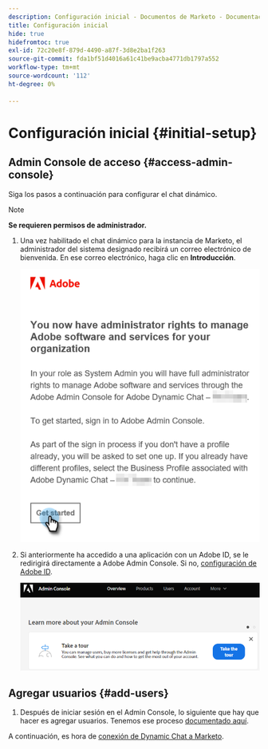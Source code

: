 ```yaml
---
description: Configuración inicial - Documentos de Marketo - Documentación del producto
title: Configuración inicial
hide: true
hidefromtoc: true
exl-id: 72c20e8f-879d-4490-a87f-3d8e2ba1f263
source-git-commit: fda1bf51d4016a61c41be9acba4771db1797a552
workflow-type: tm+mt
source-wordcount: '112'
ht-degree: 0%

---
```


# Configuración inicial {#initial-setup}

## Admin Console de acceso {#access-admin-console}

Siga los pasos a continuación para configurar el chat dinámico.

>[!NOTE]
>
>**Se requieren permisos de administrador.**

1. Una vez habilitado el chat dinámico para la instancia de Marketo, el administrador del sistema designado recibirá un correo electrónico de bienvenida. En ese correo electrónico, haga clic en **Introducción**.

   ![](assets/initial-setup-1.png)

1. Si anteriormente ha accedido a una aplicación con un Adobe ID, se le redirigirá directamente a Adobe Admin Console. Si no, [configuración de Adobe ID](https://helpx.adobe.com/manage-account/using/create-update-adobe-id.html).

   ![](assets/initial-setup-2.png)

## Agregar usuarios {#add-users}

1. Después de iniciar sesión en el Admin Console, lo siguiente que hay que hacer es agregar usuarios. Tenemos ese proceso [documentado aquí](/help/marketo/product-docs/demand-generation/dynamic-chat/add-or-remove-chat-users.md#add-a-chat-user).

A continuación, es hora de [conexión de Dynamic Chat a Marketo](/help/marketo/product-docs/demand-generation/dynamic-chat/connect-dynamic-chat-to-marketo.md).
